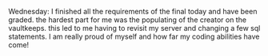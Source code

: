 Wednesday:
I finished all the requirements of the final today and have been graded. the hardest part for me was the populating of the creator on the vaultkeeps. this led to me having to revisit my server and changing a few sql statements. I am really proud of myself and how far my coding abilities have come! 